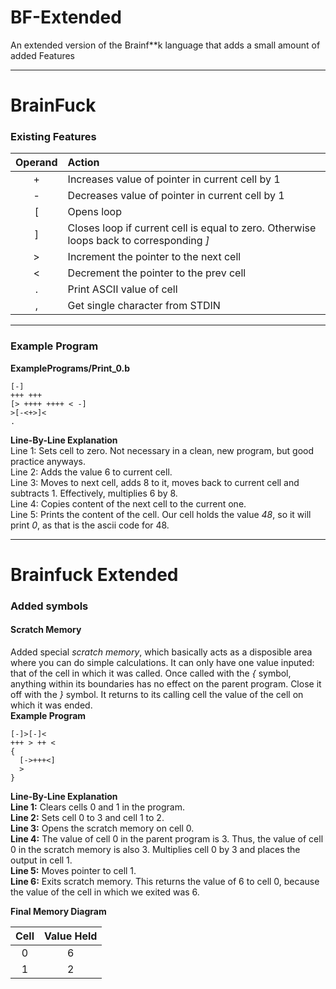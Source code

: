 # BF-Extended
An extended version of the Brainf**k language that adds a small amount of added Features

---
# BrainFuck
### Existing Features

|Operand|Action|
|:-:|:-|
|+|Increases value of pointer in current cell by 1|
|-|Decreases value of pointer in current cell by 1|
|[|Opens loop|
|]|Closes loop if current cell is equal to zero. Otherwise loops back to corresponding *]*|
|>|Increment the pointer to the next cell|
|<|Decrement the pointer to the prev cell|
|.|Print ASCII value of cell|
|,|Get single character from STDIN|

---
### Example Program

**ExamplePrograms/Print_0.b**
```
[-]
+++ +++ 
[> ++++ ++++ < -]
>[-<+>]<
.
```

**Line-By-Line Explanation**<br>
Line 1: Sets cell to zero. Not necessary in a clean, new program, but good practice anyways.  
Line 2: Adds the value 6 to current cell.  
Line 3: Moves to next cell, adds 8 to it, moves back to current cell and subtracts 1. Effectively, multiplies 6 by 8.  
Line 4: Copies content of the next cell to the current one.  
Line 5: Prints the content of the cell. Our cell holds the value *48*, so it will print *0*, as that is the ascii code for 48.  

---

# Brainfuck Extended
### Added symbols
#### Scratch Memory<br>
  Added special _scratch memory_, which basically acts as a disposible area where you can do simple calculations. It can only have one value inputed: that of the cell in which it was called. Once called with the _{_ symbol, anything within its boundaries has no effect on the parent program. Close it off with the _}_ symbol. It returns to its calling cell the value of the cell on which it was ended.   
**Example Program**
```
[-]>[-]<
+++ > ++ <
{
  [->+++<]
  >
}
```
**Line-By-Line Explanation**<br>
**Line 1:** Clears cells 0 and 1 in the program.<br>
**Line 2:** Sets cell 0 to 3 and cell 1 to 2.<br>
**Line 3:** Opens the scratch memory on cell 0.<br>
**Line 4:** The value of cell 0 in the parent program is 3. Thus, the value of cell 0 in the scratch memory is also 3. Multiplies cell 0 by 3 and places the output in cell 1.<br>
**Line 5:** Moves pointer to cell 1.<br>
**Line 6:** Exits scratch memory. This returns the value of 6 to cell 0, because the value of the cell in which we exited was 6.<br>

**Final Memory Diagram**<br>

| Cell | Value Held |
|:-:|:-:|
|0|6|
|1|2|
